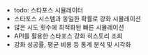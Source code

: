 - todo: 스타포스 시뮬레이터
- 스타포스 시스템과 동일한 확률로 강화 시뮬레이션
- 많은 시도 횟수에 최적화된 빠른 시뮬레이션
- API를 활용한 스타포스 강화 히스토리 조회
- 강화 성공률, 평균 비용 등 통계 분석 및 시각화 